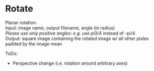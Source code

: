 # Rotate
Planar rotation:   
Input: image name, output filename, angle (in radius)  
    *Please use only positive angles: e.g. use pi*3/4 instead of -pi/4  
Output: square image containing the rotated image w/ all other pixles padded by the image mean  
  
ToDo:  
- Perspective change (i.e. rotation around arbitrary axes)  


